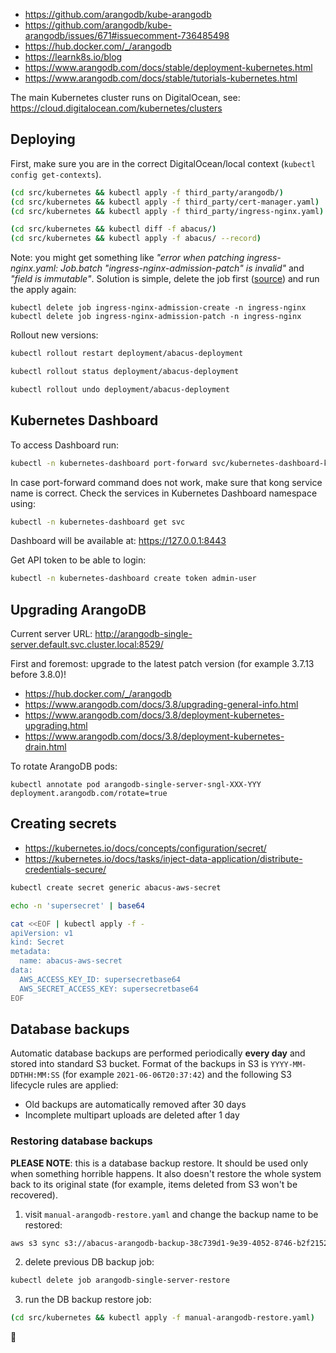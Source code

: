 - https://github.com/arangodb/kube-arangodb
- https://github.com/arangodb/kube-arangodb/issues/671#issuecomment-736485498
- https://hub.docker.com/_/arangodb
- https://learnk8s.io/blog
- https://www.arangodb.com/docs/stable/deployment-kubernetes.html
- https://www.arangodb.com/docs/stable/tutorials-kubernetes.html

The main Kubernetes cluster runs on DigitalOcean, see: https://cloud.digitalocean.com/kubernetes/clusters

## Deploying

First, make sure you are in the correct DigitalOcean/local context (`kubectl config get-contexts`).

```bash
(cd src/kubernetes && kubectl apply -f third_party/arangodb/)
(cd src/kubernetes && kubectl apply -f third_party/cert-manager.yaml)
(cd src/kubernetes && kubectl apply -f third_party/ingress-nginx.yaml)

(cd src/kubernetes && kubectl diff -f abacus/)
(cd src/kubernetes && kubectl apply -f abacus/ --record)
```

Note: you might get something like _"error when patching ingress-nginx.yaml: Job.batch "ingress-nginx-admission-patch" is invalid"_ and _"field is immutable"_. Solution is simple, delete the job first ([source](https://github.com/kubernetes/ingress-nginx/issues/5884)) and run the apply again:

```
kubectl delete job ingress-nginx-admission-create -n ingress-nginx
kubectl delete job ingress-nginx-admission-patch -n ingress-nginx
```

Rollout new versions:

```bash
kubectl rollout restart deployment/abacus-deployment

kubectl rollout status deployment/abacus-deployment

kubectl rollout undo deployment/abacus-deployment
```

## Kubernetes Dashboard

To access Dashboard run:

```bash
kubectl -n kubernetes-dashboard port-forward svc/kubernetes-dashboard-kong-proxy 8443:443
```

In case port-forward command does not work, make sure that kong service name is correct. Check the services in Kubernetes Dashboard namespace using:

```bash
kubectl -n kubernetes-dashboard get svc
```

Dashboard will be available at: https://127.0.0.1:8443

Get API token to be able to login:

```bash
kubectl -n kubernetes-dashboard create token admin-user
```

## Upgrading ArangoDB

Current server URL: http://arangodb-single-server.default.svc.cluster.local:8529/

First and foremost: upgrade to the latest patch version (for example 3.7.13 before 3.8.0)!

- https://hub.docker.com/_/arangodb
- https://www.arangodb.com/docs/3.8/upgrading-general-info.html
- https://www.arangodb.com/docs/3.8/deployment-kubernetes-upgrading.html
- https://www.arangodb.com/docs/3.8/deployment-kubernetes-drain.html

To rotate ArangoDB pods:

```text
kubectl annotate pod arangodb-single-server-sngl-XXX-YYY deployment.arangodb.com/rotate=true
```

## Creating secrets

- https://kubernetes.io/docs/concepts/configuration/secret/
- https://kubernetes.io/docs/tasks/inject-data-application/distribute-credentials-secure/

```bash
kubectl create secret generic abacus-aws-secret
```

```bash
echo -n 'supersecret' | base64
```

```bash
cat <<EOF | kubectl apply -f -
apiVersion: v1
kind: Secret
metadata:
  name: abacus-aws-secret
data:
  AWS_ACCESS_KEY_ID: supersecretbase64
  AWS_SECRET_ACCESS_KEY: supersecretbase64
EOF
```

## Database backups

Automatic database backups are performed periodically **every day** and stored into standard S3 bucket. Format of the backups in S3 is `YYYY-MM-DDTHH:MM:SS` (for example `2021-06-06T20:37:42`) and the following S3 lifecycle rules are applied:

- Old backups are automatically removed after 30 days
- Incomplete multipart uploads are deleted after 1 day

### Restoring database backups

**PLEASE NOTE**: this is a database backup restore. It should be used only when something horrible happens. It also doesn't restore the whole system back to its original state (for example, items deleted from S3 won't be recovered).

1. visit `manual-arangodb-restore.yaml` and change the backup name to be restored:

```bash
aws s3 sync s3://abacus-arangodb-backup-38c739d1-9e39-4052-8746-b2f21523f6c0/__CHANGE_ME__ /tmp/dump
```

2. delete previous DB backup job:

```bash
kubectl delete job arangodb-single-server-restore
```

3. run the DB backup restore job:

```bash
(cd src/kubernetes && kubectl apply -f manual-arangodb-restore.yaml)
```

🤞
